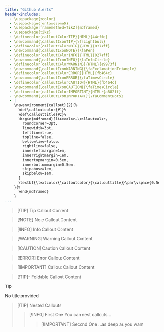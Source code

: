 ```yaml
---
title: "Github Alerts"
header-includes:
  - \usepackage{xcolor}
  - \usepackage{fontawesome5}
  - \usepackage[framemethod=TikZ]{mdframed}
  - \usepackage{tikz}
  - \definecolor{calloutColorTIP}{HTML}{44cf6e}
  - \newcommand{\calloutIconTIP}{\faLightbulb}
  - \definecolor{calloutColorNOTE}{HTML}{027aff}
  - \newcommand{\calloutIconNOTE}{\faPen}
  - \definecolor{calloutColorINFO}{HTML}{027aff}
  - \newcommand{\calloutIconINFO}{\faInfoCircle}
  - \definecolor{calloutColorWARNING}{HTML}{e9973f}
  - \newcommand{\calloutIconWARNING}{\faExclamationTriangle}
  - \definecolor{calloutColorERROR}{HTML}{fb464c}
  - \newcommand{\calloutIconERROR}{\faTimesCircle}
  - \definecolor{calloutColorCAUTION}{HTML}{fb464c}
  - \newcommand{\calloutIconCAUTION}{\faTimesCircle}
  - \definecolor{calloutColorIMPORTANT}{HTML}{a882ff}
  - \newcommand{\calloutIconIMPORTANT}{\faCommentDots}
  - |
    \newenvironment{callout}[2]{%
      \def\calloutcolor{#1}%
      \def\callouttitle{#2}%
      \begin{mdframed}[linecolor=\calloutcolor,
        roundcorner=3pt,
        linewidth=3pt,
        leftline=true,
        topline=false,
        bottomline=false,
        rightline=false,
        innerleftmargin=1em,
        innerrightmargin=1em,
        innertopmargin=0.5em,
        innerbottommargin=0.5em,
        skipabove=1em,
        skipbelow=1em,
      ]
      \textbf{\textcolor{\calloutcolor}{\callouttitle}}\par\vspace{0.5em}%
    }{%
      \end{mdframed}
    }
...
```


> [!TIP] Tip
> Callout Content

> [!NOTE] Note
> Callout Content

> [!INFO] Info
> Callout Content

> [!WARNING] Warning
> Callout Content

> [!CAUTION] Caution
> Callout Content

> [!ERROR] Error
> Callout Content

> [!IMPORTANT] Callout
> Callout Content

> [!TIP]- Foldable
> Callout Content

> [!TIP]
> No title provided

> [!TIP] Nested Callouts
> 
> > [!INFO] First One
> > You can nest callouts...
> > 
> > > [!IMPORTANT] Second One
> > > ...as deep as you want